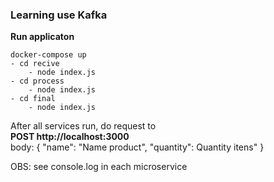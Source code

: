 ### Learning use Kafka<br />

**Run applicaton**<br />
```
docker-compose up
- cd recive
    - node index.js
- cd process
    - node index.js
- cd final
    - node index.js
```

After all services run, do request to <br />
**POST http://localhost:3000**<br />
    body:
    {
        "name": "Name product",
        "quantity": Quantity itens"
    }

OBS: see console.log in each microservice